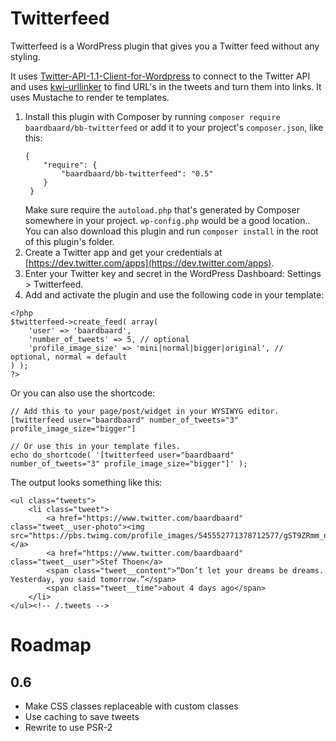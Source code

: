 # Twitterfeed

Twitterfeed is a WordPress plugin that gives you a Twitter feed without any
styling.

It uses
[Twitter-API-1.1-Client-for-Wordpress](https://github.com/micc83/Twitter-API-1.1-Client-for-Wordpress/blob/master/class-wp-twitter-api.php)
to connect to the Twitter API and uses
[kwi-urllinker](https://bitbucket.org/kwi/urllinker) to find URL's in the tweets
and turn them into links. It uses Mustache to render te templates.

1. Install this plugin with Composer by running `composer require
   baardbaard/bb-twitterfeed` or add it to your project's `composer.json`, like 
   this:
   ```
   {
       "require": {
           "baardbaard/bb-twitterfeed": "0.5"
       }
    }
   ```
   Make sure require the `autoload.php` that's generated by Composer somewhere
   in your project. `wp-config.php` would be a good location.. You can also
   download this plugin and run `composer install` in the root of this plugin's
   folder.
2. Create a Twitter app and get your credentials at
   [https://dev.twitter.com/apps](https://dev.twitter.com/apps).
3. Enter your Twitter key and secret in the WordPress Dashboard: Settings >
   Twitterfeed.
4. Add and activate the plugin and use the following code in your template:

```
<?php 
$twitterfeed->create_feed( array(
	'user' => 'baardbaard',
	'number_of_tweets' => 5, // optional
	'profile_image_size' => 'mini|normal|bigger|original', // optional, normal = default
) );
?>
```

Or you can also use the shortcode:
```
// Add this to your page/post/widget in your WYSIWYG editor.
[twitterfeed user="baardbaard" number_of_tweets="3" profile_image_size="bigger"]

// Or use this in your template files.
echo do_shortcode( '[twitterfeed user="baardbaard" number_of_tweets="3" profile_image_size="bigger"]' );
```

The output looks something like this:

```
<ul class="tweets">
	<li class="tweet">
		<a href="https://www.twitter.com/baardbaard" class="tweet__user-photo"><img src="https://pbs.twimg.com/profile_images/545552771378712577/gST9ZRmm_normal.jpeg"></a>
		<a href="https://www.twitter.com/baardbaard" class="tweet__user">Stef Thoen</a>
		<span class="tweet__content">“Don’t let your dreams be dreams. Yesterday, you said tomorrow.”</span>
		<span class="tweet__time">about 4 days ago</span>
	</li>
</ul><!-- /.tweets -->
```

# Roadmap


## 0.6
- Make CSS classes replaceable with custom classes
- Use caching to save tweets
- Rewrite to use PSR-2
